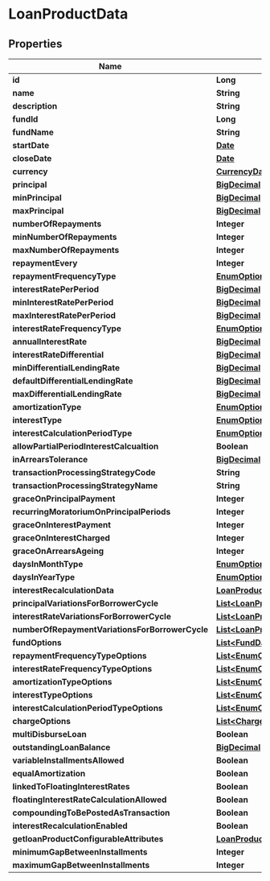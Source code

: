 

# LoanProductData

## Properties

Name | Type                                                                                              | Description | Notes
------------ |---------------------------------------------------------------------------------------------------| ------------- | -------------
**id** | **Long**                                                                                          |  |  [optional]
**name** | **String**                                                                                        |  |  [optional]
**description** | **String**                                                                                        |  |  [optional]
**fundId** | **Long**                                                                                          |  |  [optional]
**fundName** | **String**                                                                                        |  |  [optional]
**startDate** | [**Date**](Date.md)                                                                               |  |  [optional]
**closeDate** | [**Date**](Date.md)                                                                               |  |  [optional]
**currency** | [**CurrencyData**](CurrencyData.md)                                                               |  |  [optional]
**principal** | [**BigDecimal**](BigDecimal.md)                                                                   |  |  [optional]
**minPrincipal** | [**BigDecimal**](BigDecimal.md)                                                                   |  |  [optional]
**maxPrincipal** | [**BigDecimal**](BigDecimal.md)                                                                   |  |  [optional]
**numberOfRepayments** | **Integer**                                                                                       |  |  [optional]
**minNumberOfRepayments** | **Integer**                                                                                       |  |  [optional]
**maxNumberOfRepayments** | **Integer**                                                                                       |  |  [optional]
**repaymentEvery** | **Integer**                                                                                       |  |  [optional]
**repaymentFrequencyType** | [**EnumOptionData**](EnumOptionData.md)                                                           |  |  [optional]
**interestRatePerPeriod** | [**BigDecimal**](BigDecimal.md)                                                                   |  |  [optional]
**minInterestRatePerPeriod** | [**BigDecimal**](BigDecimal.md)                                                                   |  |  [optional]
**maxInterestRatePerPeriod** | [**BigDecimal**](BigDecimal.md)                                                                   |  |  [optional]
**interestRateFrequencyType** | [**EnumOptionData**](EnumOptionData.md)                                                           |  |  [optional]
**annualInterestRate** | [**BigDecimal**](BigDecimal.md)                                                                   |  |  [optional]
**interestRateDifferential** | [**BigDecimal**](BigDecimal.md)                                                                   |  |  [optional]
**minDifferentialLendingRate** | [**BigDecimal**](BigDecimal.md)                                                                   |  |  [optional]
**defaultDifferentialLendingRate** | [**BigDecimal**](BigDecimal.md)                                                                   |  |  [optional]
**maxDifferentialLendingRate** | [**BigDecimal**](BigDecimal.md)                                                                   |  |  [optional]
**amortizationType** | [**EnumOptionData**](EnumOptionData.md)                                                           |  |  [optional]
**interestType** | [**EnumOptionData**](EnumOptionData.md)                                                           |  |  [optional]
**interestCalculationPeriodType** | [**EnumOptionData**](EnumOptionData.md)                                                           |  |  [optional]
**allowPartialPeriodInterestCalcualtion** | **Boolean**                                                                                       |  |  [optional]
**inArrearsTolerance** | [**BigDecimal**](BigDecimal.md)                                                                   |  |  [optional]
**transactionProcessingStrategyCode** | **String**                                                                                        |  |  [optional]
**transactionProcessingStrategyName** | **String**                                                                                        |  |  [optional]
**graceOnPrincipalPayment** | **Integer**                                                                                       |  |  [optional]
**recurringMoratoriumOnPrincipalPeriods** | **Integer**                                                                                       |  |  [optional]
**graceOnInterestPayment** | **Integer**                                                                                       |  |  [optional]
**graceOnInterestCharged** | **Integer**                                                                                       |  |  [optional]
**graceOnArrearsAgeing** | **Integer**                                                                                       |  |  [optional]
**daysInMonthType** | [**EnumOptionData**](EnumOptionData.md)                                                           |  |  [optional]
**daysInYearType** | [**EnumOptionData**](EnumOptionData.md)                                                           |  |  [optional]
**interestRecalculationData** | [**LoanProductInterestRecalculationData**](LoanProductInterestRecalculationData.md)               |  |  [optional]
**principalVariationsForBorrowerCycle** | [**List&lt;LoanProductBorrowerCycleVariationData&gt;**](LoanProductBorrowerCycleVariationData.md) |  |  [optional]
**interestRateVariationsForBorrowerCycle** | [**List&lt;LoanProductBorrowerCycleVariationData&gt;**](LoanProductBorrowerCycleVariationData.md) |  |  [optional]
**numberOfRepaymentVariationsForBorrowerCycle** | [**List&lt;LoanProductBorrowerCycleVariationData&gt;**](LoanProductBorrowerCycleVariationData.md) |  |  [optional]
**fundOptions** | [**List&lt;FundData&gt;**](FundData.md)                                                           |  |  [optional]
**repaymentFrequencyTypeOptions** | [**List&lt;EnumOptionData&gt;**](EnumOptionData.md)                                               |  |  [optional]
**interestRateFrequencyTypeOptions** | [**List&lt;EnumOptionData&gt;**](EnumOptionData.md)                                               |  |  [optional]
**amortizationTypeOptions** | [**List&lt;EnumOptionData&gt;**](EnumOptionData.md)                                               |  |  [optional]
**interestTypeOptions** | [**List&lt;EnumOptionData&gt;**](EnumOptionData.md)                                               |  |  [optional]
**interestCalculationPeriodTypeOptions** | [**List&lt;EnumOptionData&gt;**](EnumOptionData.md)                                               |  |  [optional]
**chargeOptions** | [**List&lt;ChargeData&gt;**](ChargeData.md)                                                       |  |  [optional]
**multiDisburseLoan** | **Boolean**                                                                                       |  |  [optional]
**outstandingLoanBalance** | [**BigDecimal**](BigDecimal.md)                                                                   |  |  [optional]
**variableInstallmentsAllowed** | **Boolean**                                                                                       |  |  [optional]
**equalAmortization** | **Boolean**                                                                                       |  |  [optional]
**linkedToFloatingInterestRates** | **Boolean**                                                                                       |  |  [optional]
**floatingInterestRateCalculationAllowed** | **Boolean**                                                                                       |  |  [optional]
**compoundingToBePostedAsTransaction** | **Boolean**                                                                                       |  |  [optional]
**interestRecalculationEnabled** | **Boolean**                                                                                       |  |  [optional]
**getloanProductConfigurableAttributes** | [**LoanProductConfigurableAttributes**](LoanProductConfigurableAttributes.md)                     |  |  [optional]
**minimumGapBetweenInstallments** | **Integer**                                                                                       |  |  [optional]
**maximumGapBetweenInstallments** | **Integer**                                                                                       |  |  [optional]



